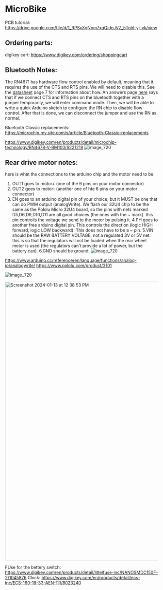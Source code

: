 # MicroBike

PCB tutorial: https://drive.google.com/file/d/1_RPSxXgNnm7xqQideJVZ_5Tqhl-yj-vk/view

## Ordering parts:
digikey cart: https://www.digikey.com/ordering/shoppingcart

## Bluetooth Notes:

The RN4671 has hardware flow control enabled by default, meaning that it requires the use of the CTS and RTS pins. We will need to disable this. See the [datasheet](https://ww1.microchip.com/downloads/en/DeviceDoc/RN4678-Bluetooth-Dual-Mode-Module-Data-Sheet-DS50002519D.pdf) page 7 for information about how. An answers page [here](https://microchip.my.site.com/s/article/Option-to-disable-flow-control-in-RN4678) says that if we connect CTS and RTS pins on the bluetooth together with a jumper temporarily, we will enter command mode. Then, we will be able to write a quick Arduino sketch to configure the RN chip to disable flow control. After that is done, we can disconnect the jumper and use the RN as normal.

Bluetooth Classic replacements: https://microchip.my.site.com/s/article/Bluetooth-Classic-replacements

https://www.digikey.com/en/products/detail/microchip-technology/RN4678-V-RM100/6221218
![image_720](https://github.com/wenjia123/MicroBike/assets/97308209/b73a5f78-1511-478f-83ba-39639f117563)

## Rear drive motor notes:

here is what the connections to the arduino chip and the motor need to be.
1. OUT1 goes to motor+ (one of the 6 pins on your motor connector)
2. OUT2 goes to motor- (another one of hte 6 pins on your motor connector)
3. EN goes to an arduino digital pin of your choice, but it MUST be one that can do PWM output (analogWrite). We flash our 32U4 chip to be the same as the Pololu Micro 32U4 board, so the pins with nets marked D5,D6,D9,D10,D11 are all good choices (the ones with the ~ mark). this pin controlls the voltage we send to the motor by pulsing it.
4.PH goes to another free arduino digital pin. This controls the direction (logic HIGH forward, logic LOW backward). This does not have to be a ~ pin.
5.VIN should be the RAW BATTERY VOLTAGE, not a regulated 3V or 5V net. this is so that the regulators will not be loaded when the rear wheel motor is used (the regulators can't provide a lot of power, but the battery can).
6.GND should be ground.
![image_720](https://github.com/wenjia123/MicroBike/assets/97308209/1fb80222-05cc-4677-ae95-f00f1730f2a4)

https://www.arduino.cc/reference/en/language/functions/analog-io/analogwrite/
https://www.pololu.com/product/3101

![image_720](https://github.com/wenjia123/MicroBike/assets/97308209/48019868-a396-4c36-8dcc-5d5a926bcc95)







<img width="915" alt="Screenshot 2024-01-13 at 12 38 53 PM" src="https://github.com/wenjia123/MicroBike/assets/97308209/97381264-6f78-4b70-a4b5-66e887361bce">

FUse for the bettery switch: https://www.digikey.com/en/products/detail/littelfuse-inc/NANOSMDC150F-2/1045876
Clock: https://www.digikey.com/en/products/detail/ecs-inc/ECS-160-18-33-AEN-TR/8023240
